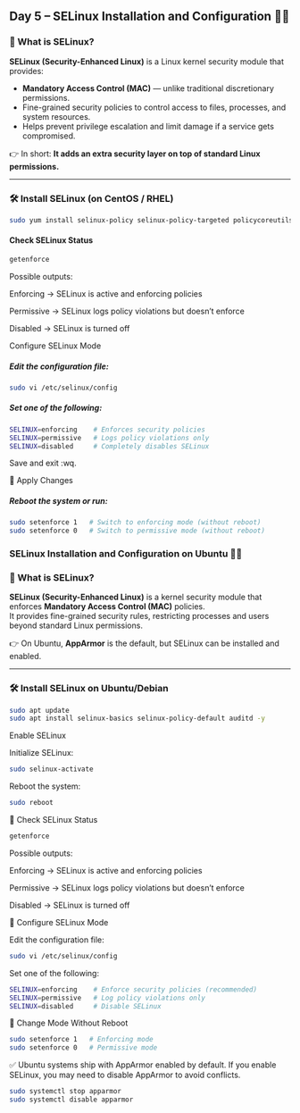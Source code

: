 ## Day 5 – SELinux Installation and Configuration 🔐🐧

### 🔎 What is SELinux?
**SELinux (Security-Enhanced Linux)** is a Linux kernel security module that provides:
- **Mandatory Access Control (MAC)** — unlike traditional discretionary permissions.
- Fine-grained security policies to control access to files, processes, and system resources.
- Helps prevent privilege escalation and limit damage if a service gets compromised.

👉 In short: **It adds an extra security layer on top of standard Linux permissions.**

---

### 🛠️ Install SELinux (on CentOS / RHEL)
```bash
sudo yum install selinux-policy selinux-policy-targeted policycoreutils -y
```
#### Check SELinux Status
```bash
getenforce
```
Possible outputs:

Enforcing → SELinux is active and enforcing policies

Permissive → SELinux logs policy violations but doesn’t enforce

Disabled → SELinux is turned off

Configure SELinux Mode

##### Edit the configuration file:

```bash
sudo vi /etc/selinux/config
```

##### Set one of the following:
```bash
SELINUX=enforcing    # Enforces security policies
SELINUX=permissive   # Logs policy violations only
SELINUX=disabled     # Completely disables SELinux
```

Save and exit :wq.

🔄 Apply Changes

##### Reboot the system or run:
```bash
sudo setenforce 1   # Switch to enforcing mode (without reboot)
sudo setenforce 0   # Switch to permissive mode (without reboot)
```

### SELinux Installation and Configuration on Ubuntu 🔐🐧

### 🔎 What is SELinux?
**SELinux (Security-Enhanced Linux)** is a kernel security module that enforces **Mandatory Access Control (MAC)** policies.  
It provides fine-grained security rules, restricting processes and users beyond standard Linux permissions.

👉 On Ubuntu, **AppArmor** is the default, but SELinux can be installed and enabled.

---

### 🛠️ Install SELinux on Ubuntu/Debian
```bash
sudo apt update
sudo apt install selinux-basics selinux-policy-default auditd -y
```
Enable SELinux

Initialize SELinux:
```bash
sudo selinux-activate
```
Reboot the system:
```bash
sudo reboot
```
🔎 Check SELinux Status
```bash
getenforce
```

Possible outputs:

Enforcing → SELinux is active and enforcing policies

Permissive → SELinux logs policy violations but doesn’t enforce

Disabled → SELinux is turned off

🔧 Configure SELinux Mode

Edit the configuration file:
```bash
sudo vi /etc/selinux/config
```

Set one of the following:
```bash
SELINUX=enforcing    # Enforce security policies (recommended)
SELINUX=permissive   # Log policy violations only
SELINUX=disabled     # Disable SELinux
```
🔄 Change Mode Without Reboot
```bash
sudo setenforce 1   # Enforcing mode
sudo setenforce 0   # Permissive mode
```

✅ Ubuntu systems ship with AppArmor enabled by default.
If you enable SELinux, you may need to disable AppArmor to avoid conflicts.
```bash
sudo systemctl stop apparmor
sudo systemctl disable apparmor
```
